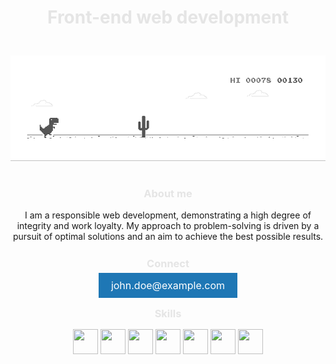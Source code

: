 <div align="center">
  <h1 style="color: #E5E5E5;"><b>Front-end web development</b></h1>
  <img src="dino.gif" alt="snake" width="600" style="margin: 25px 0px 15px 0px;">
</div>

<div align="center">
  <h3 style="color: #E5E5E5;"><b>About me</b></h3>
  <p>I am a responsible web development, demonstrating a high degree of integrity and work loyalty. My approach to problem-solving is driven by a pursuit of optimal solutions and an aim to achieve the best possible results.</p>

  <h3 style="color: #E5E5E5; margin: 25px 0px 15px 0px;"><b>Connect</b></h3>
  <a href="mailto:john.doe@example.com" style="text-decoration: none; color: white; background-color: #1E77B5; padding: 10px 20px; font-size: 16px; border: none; cursor: pointer;">john.doe@example.com</a>

  <h3 style="color: #E5E5E5; margin: 25px 0px 15px 0px;"><b>Skills</b></h3>
  <div>
    <img src="https://raw.githubusercontent.com/danielcranney/readme-generator/main/public/icons/skills/javascript-colored.svg" width="40" height="40" />
    <img src="https://raw.githubusercontent.com/danielcranney/readme-generator/main/public/icons/skills/html5-colored.svg" width="40" height="40" />
    <img src="https://raw.githubusercontent.com/danielcranney/readme-generator/main/public/icons/skills/css3-colored.svg" width="40" height="40" />
    <img src="https://raw.githubusercontent.com/danielcranney/readme-generator/main/public/icons/skills/sass-colored.svg" width="40" height="40" />
    <img src="https://raw.githubusercontent.com/danielcranney/readme-generator/main/public/icons/skills/git-colored.svg" width="40" height="40" />
    <img src="https://raw.githubusercontent.com/danielcranney/readme-generator/main/public/icons/skills/figma-colored.svg" width="40" height="40" />
    <img src="https://raw.githubusercontent.com/danielcranney/readme-generator/main/public/icons/skills/photoshop-colored.svg" width="40" height="40" />
  </div>
</div>
